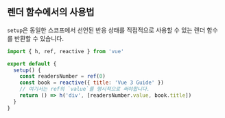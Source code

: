 ## 렌더 함수에서의 사용법

`setup`은 동일한 스코프에서 선언된 반응 상태를 직접적으로 사용할 수 있는 렌더 함수를 반환할 수 있습니다.

```js
import { h, ref, reactive } from 'vue'

export default {
  setup() {
    const readersNumber = ref(0)
    const book = reactive({ title: 'Vue 3 Guide' })
    // 여기서는 ref의 `value`를 명시적으로 써야합니다.
    return () => h('div', [readersNumber.value, book.title])
  }
}
```

